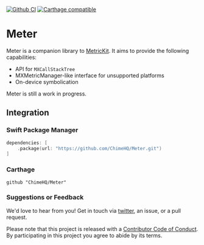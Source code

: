 [![Github CI](https://github.com/ChimeHQ/Meter/workflows/CI/badge.svg)](https://github.com/ChimeHQ/Meter/actions)
[![Carthage compatible](https://img.shields.io/badge/Carthage-compatible-4BC51D.svg)](https://github.com/Carthage/Carthage)

# Meter

Meter is a companion library to [MetricKit](https://developer.apple.com/documentation/metrickit). It aims to provide the following capabilities:

- API for `MXCallStackTree`
- MXMetricManager-like interface for unsupported platforms
- On-device symbolication

Meter is still a work in progress.

## Integration

### Swift Package Manager

```swift
dependencies: [
    .package(url: "https://github.com/ChimeHQ/Meter.git")
]
```

### Carthage

```
github "ChimeHQ/Meter"
```

### Suggestions or Feedback

We'd love to hear from you! Get in touch via [twitter](https://twitter.com/chimehq), an issue, or a pull request.

Please note that this project is released with a [Contributor Code of Conduct](CODE_OF_CONDUCT.md). By participating in this project you agree to abide by its terms.